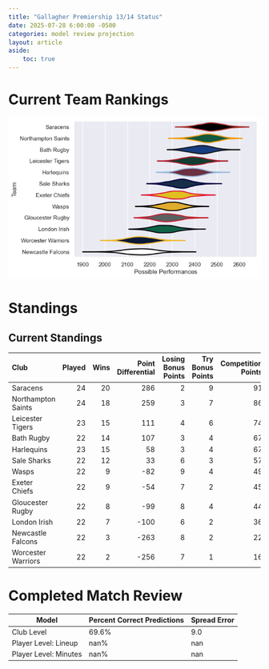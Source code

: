 ```yaml
---  
title: "Gallagher Premiership 13/14 Status"  
date: 2025-07-28 6:00:00 -0500  
categories: model review projection  
layout: article  
aside:  
    toc: true  
---
```

# Current Team Rankings


![Club Rankings](plots/rankings_Gallagher_Premiership_1314.png)
# Standings

## Current Standings


| Club               |   Played |   Wins |   Point Differential |   Losing Bonus Points |   Try Bonus Points |   Competition Points |
|:-------------------|---------:|-------:|---------------------:|----------------------:|-------------------:|---------------------:|
| Saracens           |       24 |     20 |                  286 |                     2 |                  9 |                   91 |
| Northampton Saints |       24 |     18 |                  259 |                     3 |                  7 |                   86 |
| Leicester Tigers   |       23 |     15 |                  111 |                     4 |                  6 |                   74 |
| Bath Rugby         |       22 |     14 |                  107 |                     3 |                  4 |                   67 |
| Harlequins         |       23 |     15 |                   58 |                     3 |                  4 |                   67 |
| Sale Sharks        |       22 |     12 |                   33 |                     6 |                  3 |                   57 |
| Wasps              |       22 |      9 |                  -82 |                     9 |                  4 |                   49 |
| Exeter Chiefs      |       22 |      9 |                  -54 |                     7 |                  2 |                   45 |
| Gloucester Rugby   |       22 |      8 |                  -99 |                     8 |                  4 |                   44 |
| London Irish       |       22 |      7 |                 -100 |                     6 |                  2 |                   36 |
| Newcastle Falcons  |       22 |      3 |                 -263 |                     8 |                  2 |                   22 |
| Worcester Warriors |       22 |      2 |                 -256 |                     7 |                  1 |                   16 |



# Completed Match Review


| Model | Percent Correct Predictions | Spread Error |
| ------ | ------ | ------ |
| Club Level | 69.6% | 9.0 |
| Player Level: Lineup | nan% | nan |
| Player Level: Minutes | nan% | nan |


